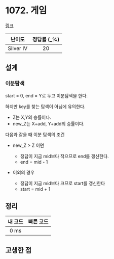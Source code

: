 # 1072. 게임

[링크](https://www.acmicpc.net/problem/1072)

|  난이도   | 정답률 (\_%) |
| :-------: | :----------: |
| Silver IV |      20      |

## 설계

### 이분탐색

start = 0, end = Y로 두고 이분탐색을 한다.

하지만 key를 찾는 탐색이 아님에 유의한다.

- Z는 X,Y의 승률이다.
- new_Z는 X+add, Y+add의 승률이다.

다음과 같을 때 이분 탐색의 조건

- new_Z > Z 이면

  - 정답이 지금 mid보다 작으므로 end를 갱신한다.
  - end = mid - 1

- 이외의 경우

  - 정답이 지금 mid보다 크므로 start를 갱신한다
  - start = mid + 1

## 정리

| 내 코드 | 빠른 코드 |
| :-----: | :-------: |
|  0 ms   |           |

## 고생한 점
